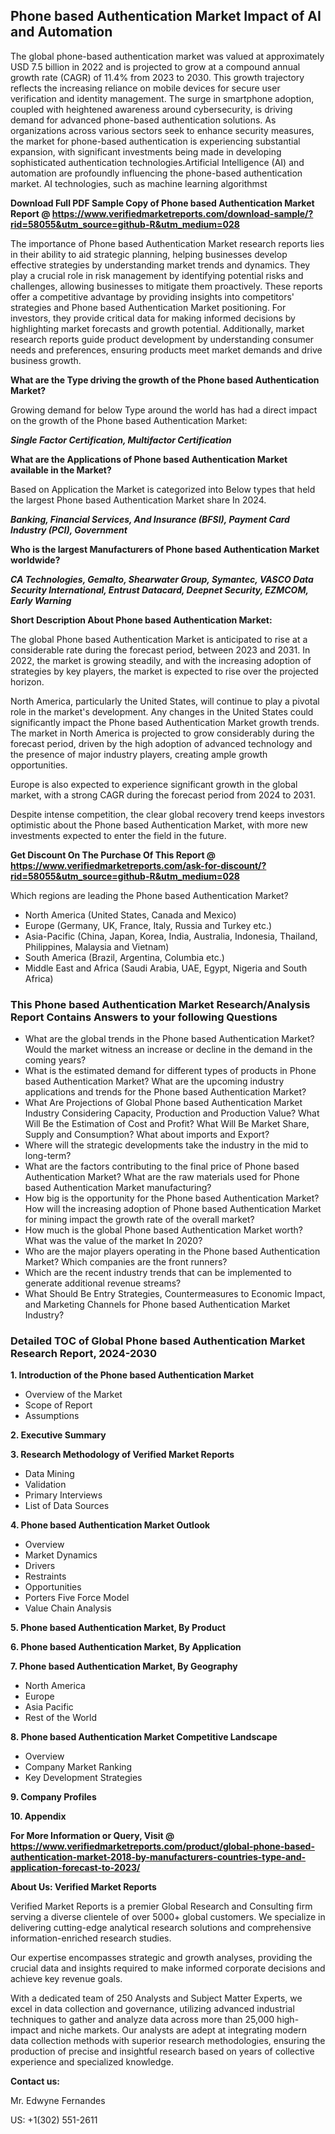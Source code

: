 <h2>Phone based Authentication Market Impact of AI and Automation</h2>The global phone-based authentication market was valued at approximately USD 7.5 billion in 2022 and is projected to grow at a compound annual growth rate (CAGR) of 11.4% from 2023 to 2030. This growth trajectory reflects the increasing reliance on mobile devices for secure user verification and identity management. The surge in smartphone adoption, coupled with heightened awareness around cybersecurity, is driving demand for advanced phone-based authentication solutions. As organizations across various sectors seek to enhance security measures, the market for phone-based authentication is experiencing substantial expansion, with significant investments being made in developing sophisticated authentication technologies.Artificial Intelligence (AI) and automation are profoundly influencing the phone-based authentication market. AI technologies, such as machine learning algorithmst</p><p id="" class=""><strong>Download Full PDF Sample Copy of Phone based Authentication Market Report @ <a href="https://www.verifiedmarketreports.com/download-sample/?rid=58055&utm_source=github-R&utm_medium=028" target="_blank">https://www.verifiedmarketreports.com/download-sample/?rid=58055&utm_source=github-R&utm_medium=028</a></strong></p><p>The importance of&nbsp;Phone based Authentication Market research reports lies in their ability to aid strategic planning, helping businesses develop effective strategies by understanding market trends and dynamics. They play a crucial role in risk management by identifying potential risks and challenges, allowing businesses to mitigate them proactively. These reports offer a competitive advantage by providing insights into competitors' strategies and Phone based Authentication Market positioning. For investors, they provide critical data for making informed decisions by highlighting market forecasts and growth potential. Additionally, market research reports guide product development by understanding consumer needs and preferences, ensuring products meet market demands and drive business growth.</p><p><strong>What are the&nbsp;Type driving the growth of the Phone based Authentication Market?</strong></p><p id="" class="">Growing demand for below Type around the world has had a direct impact on the growth of the Phone based Authentication Market:</p><em><strong>Single Factor Certification, Multifactor Certification</strong></em></p><strong>What are the&nbsp;Applications&nbsp;of Phone based Authentication Market available in the Market?</strong></p><p id="" class="">Based on Application the Market is categorized into Below types that held the largest Phone based Authentication Market share In 2024.</p><em><strong>Banking, Financial Services, And Insurance (BFSI), Payment Card Industry (PCI), Government</strong></em></p><strong>Who is the largest Manufacturers of Phone based Authentication Market worldwide?</strong></p><p><em><strong>CA Technologies, Gemalto, Shearwater Group, Symantec, VASCO Data Security International, Entrust Datacard, Deepnet Security, EZMCOM, Early Warning</strong></em></p><p id="" class=""><strong>Short Description About Phone based Authentication Market:</strong></p><p>The global Phone based Authentication Market is anticipated to rise at a considerable rate during the forecast period, between 2023 and 2031. In 2022, the market is growing steadily, and with the increasing adoption of strategies by key players, the market is expected to rise over the projected horizon.</p><p>North America, particularly the United States, will continue to play a pivotal role in the market's development. Any changes in the United States could significantly impact the Phone based Authentication Market growth trends. The market in North America is projected to grow considerably during the forecast period, driven by the high adoption of advanced technology and the presence of major industry players, creating ample growth opportunities.</p><p>Europe is also expected to experience significant growth in the global market, with a strong CAGR during the forecast period from 2024 to 2031.</p><p>Despite intense competition, the clear global recovery trend keeps investors optimistic about the Phone based Authentication Market, with more new investments expected to enter the field in the future.</p><p id="" class=""><strong>Get Discount On The Purchase Of This Report @ <a href="https://www.verifiedmarketreports.com/ask-for-discount/?rid=58055&utm_source=github-R&utm_medium=028" target="_blank">https://www.verifiedmarketreports.com/ask-for-discount/?rid=58055&utm_source=github-R&utm_medium=028</a></strong></p>Which regions are leading the Phone based Authentication Market?</p><ul><li>North America (United States, Canada and Mexico)</li><li>Europe (Germany, UK, France, Italy, Russia and Turkey etc.)</li><li>Asia-Pacific (China, Japan, Korea, India, Australia, Indonesia, Thailand, Philippines, Malaysia and Vietnam)</li><li>South America (Brazil, Argentina, Columbia etc.)</li><li>Middle East and Africa (Saudi Arabia, UAE, Egypt, Nigeria and South Africa)</li></ul><h3 id="" class="">This Phone based Authentication Market Research/Analysis Report Contains Answers to your following Questions</h3><ul><li>What are the global trends in the Phone based Authentication Market? Would the market witness an increase or decline in the demand in the coming years?</li><li>What is the estimated demand for different types of products in Phone based Authentication Market? What are the upcoming industry applications and trends for the Phone based Authentication Market?</li><li>What Are Projections of Global Phone based Authentication Market Industry Considering Capacity, Production and Production Value? What Will Be the Estimation of Cost and Profit? What Will Be Market Share, Supply and Consumption? What about imports and Export?</li><li>Where will the strategic developments take the industry in the mid to long-term?</li><li>What are the factors contributing to the final price of Phone based Authentication Market? What are the raw materials used for Phone based Authentication Market manufacturing?</li><li>How big is the opportunity for the Phone based Authentication Market? How will the increasing adoption of Phone based Authentication Market for mining impact the growth rate of the overall market?</li><li>How much is the global Phone based Authentication Market worth? What was the value of the market In 2020?</li><li>Who are the major players operating in the Phone based Authentication Market? Which companies are the front runners?</li><li>Which are the recent industry trends that can be implemented to generate additional revenue streams?</li><li>What Should Be Entry Strategies, Countermeasures to Economic Impact, and Marketing Channels for Phone based Authentication Market Industry?</li></ul><h3 id="" class="">Detailed TOC of Global Phone based Authentication Market Research Report, 2024-2030</h3><p id="" class=""><strong>1. Introduction of the Phone based Authentication Market</strong></p><ul><li>Overview of the Market</li><li>Scope of Report</li><li>Assumptions</li></ul><p id="" class=""><strong>2. Executive Summary</strong></p><p id="" class=""><strong>3. Research Methodology of Verified Market Reports</strong></p><ul><li>Data Mining</li><li>Validation</li><li>Primary Interviews</li><li>List of Data Sources</li></ul><p id="" class=""><strong>4. Phone based Authentication Market Outlook</strong></p><ul><li>Overview</li><li>Market Dynamics</li><li>Drivers</li><li>Restraints</li><li>Opportunities</li><li>Porters Five Force Model</li><li>Value Chain Analysis</li></ul><p id="" class=""><strong>5. Phone based Authentication Market, By Product</strong></p><p id="" class=""><strong>6. Phone based Authentication Market, By Application</strong></p><p id="" class=""><strong>7. Phone based Authentication Market, By Geography</strong></p><ul><li>North America</li><li>Europe</li><li>Asia Pacific</li><li>Rest of the World</li></ul><p id="" class=""><strong>8. Phone based Authentication Market Competitive Landscape</strong></p><ul><li>Overview</li><li>Company Market Ranking</li><li>Key Development Strategies</li></ul><p id="" class=""><strong>9. Company Profiles</strong></p><p id="" class=""><strong>10. Appendix</strong></p><p id="" class=""><strong>For More Information or Query, Visit @ <a href="https://www.verifiedmarketreports.com/product/global-phone-based-authentication-market-2018-by-manufacturers-countries-type-and-application-forecast-to-2023/" target="_blank">https://www.verifiedmarketreports.com/product/global-phone-based-authentication-market-2018-by-manufacturers-countries-type-and-application-forecast-to-2023/</a></strong></p><p id="" class=""><strong>About Us: Verified Market Reports</strong></p><p id="" class="">Verified Market Reports is a premier Global Research and Consulting firm serving a diverse clientele of over 5000+ global customers. We specialize in delivering cutting-edge analytical research solutions and comprehensive information-enriched research studies.</p><p id="" class="">Our expertise encompasses strategic and growth analyses, providing the crucial data and insights required to make informed corporate decisions and achieve key revenue goals.</p><p id="" class="">With a dedicated team of 250 Analysts and Subject Matter Experts, we excel in data collection and governance, utilizing advanced industrial techniques to gather and analyze data across more than 25,000 high-impact and niche markets. Our analysts are adept at integrating modern data collection methods with superior research methodologies, ensuring the production of precise and insightful research based on years of collective experience and specialized knowledge.</p><p id="" class=""><strong>Contact us:</strong></p><p id="" class="">Mr. Edwyne Fernandes</p><p id="" class="">US: +1(302) 551-2611</p>
